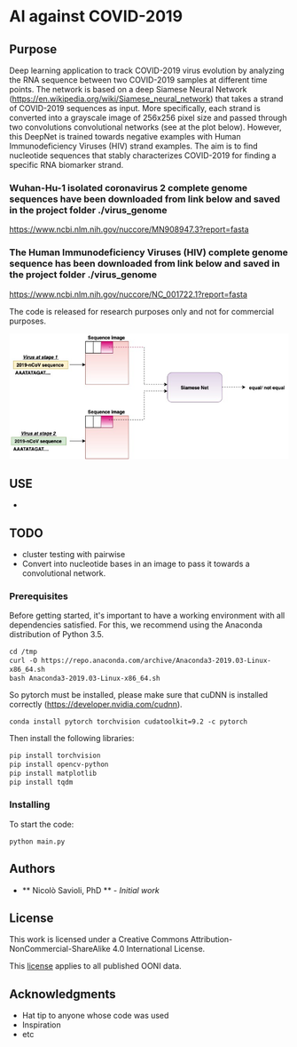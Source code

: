 # AI against COVID-2019


## Purpose 

Deep learning application to track COVID-2019 virus evolution by analyzing the RNA sequence between two COVID-2019 samples at different time points.
The network is based on a deep Siamese Neural Network (https://en.wikipedia.org/wiki/Siamese_neural_network) that takes a strand of COVID-2019 sequences as input. More specifically, each strand is converted into a grayscale image of 256x256 pixel size and passed through two convolutions convolutional networks (see at the plot below). However, this DeepNet is trained towards negative examples with Human Immunodeficiency Viruses (HIV) strand examples.
The aim is to find nucleotide sequences that stably characterizes COVID-2019 for finding a specific RNA biomarker strand.

### Wuhan-Hu-1 isolated coronavirus 2 complete genome sequences have been downloaded from link below and saved in the project folder ./virus_genome

https://www.ncbi.nlm.nih.gov/nuccore/MN908947.3?report=fasta

### The Human Immunodeficiency Viruses (HIV) complete genome sequence has been downloaded from link below and saved in the project folder ./virus_genome

https://www.ncbi.nlm.nih.gov/nuccore/NC_001722.1?report=fasta


The code is released for research purposes only and not for commercial purposes.

![alt text](img/img.jpg)


## USE

* 


## TODO
  * cluster testing with pairwise 
  * Convert into nucleotide bases in an image to pass it towards a convolutional network.


### Prerequisites

Before getting started, it's important to have a working environment with all dependencies satisfied. For this, we recommend using the Anaconda distribution of Python 3.5.

```
cd /tmp
curl -O https://repo.anaconda.com/archive/Anaconda3-2019.03-Linux-x86_64.sh
bash Anaconda3-2019.03-Linux-x86_64.sh
```

So pytorch must be installed, please make sure that cuDNN is installed correctly (https://developer.nvidia.com/cudnn).

```
conda install pytorch torchvision cudatoolkit=9.2 -c pytorch
```

Then install the following libraries:

```
pip install torchvision
pip install opencv-python
pip install matplotlib
pip install tqdm
```


### Installing

To start the code: 

```
python main.py
```

## Authors

* ** Nicolò Savioli, PhD ** - *Initial work* 

## License

This work is licensed under a Creative Commons Attribution-NonCommercial-ShareAlike 4.0 International License.

This [license](./LICENSE.md) applies to all published OONI data.


## Acknowledgments

* Hat tip to anyone whose code was used
* Inspiration
* etc